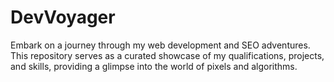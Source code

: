 # DevVoyager
Embark on a journey through my web development and SEO adventures. This repository serves as a curated showcase of my qualifications, projects, and skills, providing a glimpse into the world of pixels and algorithms.
